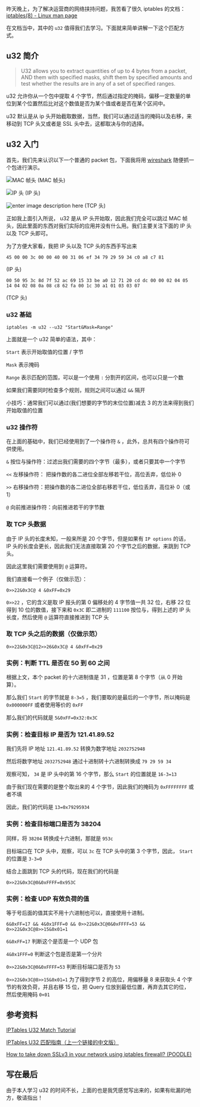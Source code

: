 <!--
我所理解的 iptables u32 匹配
昨天晚上，为了解决运营商的网络挟持问题，我苦看了很久 iptables 的文档：iptables(8) - Linux man page
1497753394
-->

昨天晚上，为了解决运营商的网络挟持问题，我苦看了很久 iptables 的文档：[iptables(8) - Linux man page](http://linux.die.net/man/8/iptables)

在文档当中，其中的 `u32` 值得我们去学习。下面就来简单讲解一下这个匹配方式。

## u32 简介

> U32 allows you to extract quantities of up to 4 bytes from a packet,
> AND them with specified masks, shift them by specified amounts and
> test whether the results are in any of a set of specified ranges.

u32 允许你从一个包中提取 4 个字节，然后通过指定的掩码，偏移一定数量的单位到某个位置然后比对这个数值是否为某个值或者是否在某个区间中。

u32 默认是从 ip 头开始截取数据，当然，我们可以通过适当的掩码以及右移，来移动到 TCP 头又或者是 SSL 头中去，这都取决与你的选择。

## u32 入门

首先，我们先来认识以下一个普通的 packet 包，下面我将用 [wireshark](https://www.wireshark.org/) 随便抓一个包进行演示。

![MAC 帧头](https://vip1.loli.net/2019/12/26/ELWskTtVZHD17Sr.png)
(MAC 帧头)

![IP 头](https://vip1.loli.net/2019/12/26/NuPFU2o87GHaXIg.png)
(IP 头)

![enter image description here](https://vip1.loli.net/2019/12/26/yz5rfpstFQVHxuv.png)
(TCP 头)

正如我上面引入所说， u32 是从 IP 头开始取，因此我们完全可以跳过 MAC 帧头，因此里面的东西对我们实际的应用并没有什么用。我们主要关注下面的 IP 头以及 TCP 头即可。

为了方便大家看，我把 IP 头以及 TCP 头的东西手写出来

    45 00 00 3c 00 00 40 00 31 06 ef 34 79 29 59 34 c0 a8 c7 81

(IP 头)

    00 50 95 3c 8d 7f 52 ac 69 15 33 be a0 12 71 20 cd dc 00 00 02 04 05 14 04 02 08 0a 08 c8 62 fa 00 1c 30 a1 01 03 03 07

(TCP 头)

### u32 基础

    iptables -m u32 --u32 "Start&Mask=Range"

上面就是一个 u32 简单的语法，其中：

`Start` 表示开始取值的位置 / 字节

`Mask` 表示掩码

`Range` 表示匹配的范围，可以是一个使用 `:` 分割开的区间，也可以只是一个数

如果我们需要同时检查多个规则，规则之间可以通过 `&&` 隔开

小技巧：通常我们可以通过(我们想要的字节的末位位置)减去 3 的方法来得到我们开始取值的位置

### u32 操作符

在上面的基础中，我们已经使用到了一个操作符 `&` ，此外，总共有四个操作符可供使用。

`&` 按位与操作符：过滤出我们需要的四个字节（最多），或者只要其中一个字节

`<<` 左移操作符： 把操作数的各二进位全部左移若干位，高位丢弃，低位补 0

`>>` 右移操作符：把操作数的各二进位全部右移若干位，低位丢弃，高位补 0（或 1）

`@` 向前推进操作符：向前推进若干的字节数

### 取 TCP 头数据

由于 IP 头的长度未知，一般来所是 20 个字节，但是如果有 `IP options` 的话， IP 头的长度会更长，因此我们无法直接取第 20 个字节之后的数据，来跳到 TCP 头。

因此这里我们需要使用到 `@` 运算符。

我们直接看一个例子（仅做示范）：

    0>>22&0x3C@ 4 &0xFF=0x29

`0>>22` ，它的含义是取 IP 报头的第 0 偏移处的 4 字节值一共 32 位，右移 22 位得到 10 位的数值，接下来和 `0x3C` 即二进制的 `111100` 按位与，得到上述的 IP 头长度，然后使用 `@` 运算符直接推进到 TCP 头

### 取 TCP 头之后的数据（仅做示范）

    0>>22&0x3C@12>>26&0x3C@ 4 &0xFF=0x29

### 实例：判断 TTL 是否在 50 到 60 之间

根据上文，本个 packet 的十六进制值是 31 ，位置是第 8 个字节（从 0 开始算）。

那么我们 `Start` 的字节就是 `8-3=5` ，我们要取的是最后的一个字节，所以掩码是 `0x000000FF` 或者使用等价的 `0xFF`

那么我们的代码就是 `5&0xFF=0x32:0x3C`

### 实例：检查目标 IP 是否为 121.41.89.52

我们先将 IP 地址 `121.41.89.52` 转换为数字地址 `2032752948`

然后将数字地址 `2032752948` 通过十进制转十六进制转换成 `79 29 59 34`

观察可知， `34` 是 IP 头中的第 16 个字节，那么 `Start` 的位置就是 `16-3=13`

由于我们现在需要的是整个取出来的 4 个字节，因此我们的掩码为 `0xFFFFFFFF` 或者不填

因此，我们的代码是 `13=0x79295934`

### 实例：检查目标端口是否为 38204

同样，将 `38204` 转换成十六进制，那就是 `953c`

目标端口在 TCP 头中，观察，可以 `3c` 在 TCP 头中的第 3 个字节，因此， `Start` 的位置是 `3-3=0`

结合上面跳到 TCP 头的代码，现在我们的代码是

    0>>22&0x3C@0&0xFFFF=0x953C

### 实例：检查 UDP 有效负荷的值

等于号后面的值其实不用十六进制也可以，直接使用十进制。

    6&0xFF=17 && 4&0x1FFF=0 && 0>>22&0x3C@0&0xFFFF=53 && 0>>22&0x3C@8>>15&0x01=1

`6&0xFF=17` 判断这个是否是一个 UDP 包

`4&0x1FFF=0` 判断这个包是否是第一个分片

`0>>22&0x3C@0&0xFFFF=53` 判断目标端口是否为 `53`

`0>>22&0x3C@8>>15&0x01=1` 为了得到字节 2 的高位，用偏移量 8 来获取头 4 个字节的有效负荷，并且右移 15 位，把 Query 位放到最低位置，再弃去其它的位，然后使用掩码 `0×01`

## 参考资料

[IPTables U32 Match Tutorial](http://www.stearns.org/doc/iptables-u32.current.html)

[IPTables U32 匹配指南（上一个链接的中文版）](http://blog.chinaunix.net/uid-12798245-id-114886.html)

[How to take down SSLv3 in your network using iptables firewall? (POODLE)](https://blog.g3rt.nl/take-down-sslv3-using-iptables.html)

## 写在最后

由于本人学习 u32 的时间不长，上面的也是我凭感觉写出来的，如果有纰漏的地方，敬请指出！

